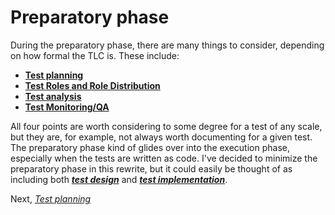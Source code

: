 # **Preparatory phase**

During the preparatory phase, there are many things to consider, depending on how formal the TLC is. These include:
- **[Test planning](/1/1.1.Test_Planning.md)**
- **[Test Roles and Role Distribution]()**
- **[Test analysis]()**
- **[Test Monitoring/QA]()**

All four points are worth considering to some degree for a test of any scale, but they are, for example, not always worth documenting for a given test.
The preparatory phase kind of glides over into the execution phase, especially when the tests are written as code. I've decided to minimize the preparatory phase in this rewrite, but it could easily be thought of as including both ***[test design]()*** and ***[test implementation]()***.

Next, *[Test planning](/1/1.1.Test_Planning.md)*